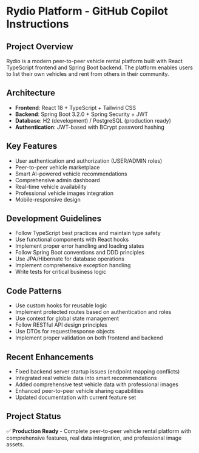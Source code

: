# Rydio Platform - GitHub Copilot Instructions

## Project Overview
Rydio is a modern peer-to-peer vehicle rental platform built with React TypeScript frontend and Spring Boot backend. The platform enables users to list their own vehicles and rent from others in their community.

## Architecture
- **Frontend**: React 18 + TypeScript + Tailwind CSS
- **Backend**: Spring Boot 3.2.0 + Spring Security + JWT
- **Database**: H2 (development) / PostgreSQL (production ready)
- **Authentication**: JWT-based with BCrypt password hashing

## Key Features
- User authentication and authorization (USER/ADMIN roles)
- Peer-to-peer vehicle marketplace
- Smart AI-powered vehicle recommendations
- Comprehensive admin dashboard
- Real-time vehicle availability
- Professional vehicle images integration
- Mobile-responsive design

## Development Guidelines
- Follow TypeScript best practices and maintain type safety
- Use functional components with React hooks
- Implement proper error handling and loading states
- Follow Spring Boot conventions and DDD principles
- Use JPA/Hibernate for database operations
- Implement comprehensive exception handling
- Write tests for critical business logic

## Code Patterns
- Use custom hooks for reusable logic
- Implement protected routes based on authentication and roles
- Use context for global state management
- Follow RESTful API design principles
- Use DTOs for request/response objects
- Implement proper validation on both frontend and backend

## Recent Enhancements
- Fixed backend server startup issues (endpoint mapping conflicts)
- Integrated real vehicle data into smart recommendations
- Added comprehensive test vehicle data with professional images
- Enhanced peer-to-peer vehicle sharing capabilities
- Updated documentation with current feature set

## Project Status
✅ **Production Ready** - Complete peer-to-peer vehicle rental platform with comprehensive features, real data integration, and professional image assets.